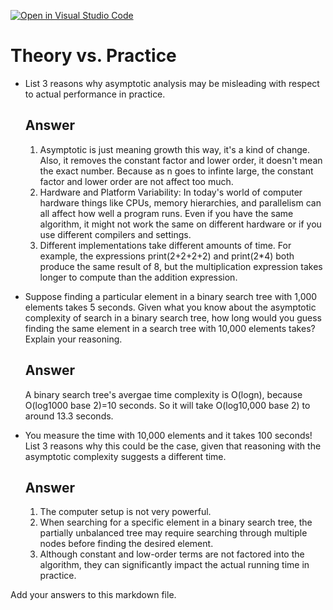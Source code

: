 [![Open in Visual Studio Code](https://classroom.github.com/assets/open-in-vscode-718a45dd9cf7e7f842a935f5ebbe5719a5e09af4491e668f4dbf3b35d5cca122.svg)](https://classroom.github.com/online_ide?assignment_repo_id=11861567&assignment_repo_type=AssignmentRepo)
# Theory vs. Practice

- List 3 reasons why asymptotic analysis may be misleading with respect to
  actual performance in practice.
  ## Answer
  1. Asymptotic is just meaning growth this way, it's a kind of change.
  Also, it removes the constant factor and lower order, it doesn't mean the exact number. Because as n goes to infinte large, the constant factor and lower order are not affect too much.
  2. Hardware and Platform Variability: In today's world of computer hardware things like CPUs, memory hierarchies, and parallelism can all affect how well a program runs. Even if you have the same algorithm, it might not work the same on different hardware or if you use different compilers and settings.
  3. Different implementations take different amounts of time. For example, the expressions print(2+2+2+2) and print(2*4) both produce the same result of 8, but the multiplication expression takes longer to compute than the addition expression.

- Suppose finding a particular element in a binary search tree with 1,000
  elements takes 5 seconds. Given what you know about the asymptotic complexity
  of search in a binary search tree, how long would you guess finding the same
  element in a search tree with 10,000 elements takes? Explain your reasoning.

  ## Answer
  A binary search tree's avergae time complexity is O(logn), because O(log1000 base 2)=10 seconds.
  So it will take O(log10,000 base 2) to around 13.3 seconds.

- You measure the time with 10,000 elements and it takes 100 seconds! List 3
  reasons why this could be the case, given that reasoning with the asymptotic
  complexity suggests a different time.

  ## Answer
  1. The computer setup is not very powerful.
  2. When searching for a specific element in a binary search tree, the partially unbalanced tree may require searching through multiple nodes before finding the desired element.
  3. Although constant and low-order terms are not factored into the algorithm, they can significantly impact the actual running time in practice.

Add your answers to this markdown file.
